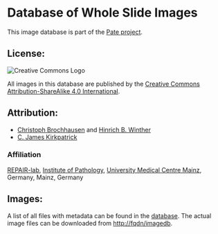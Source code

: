 Database of Whole Slide Images
==============================

This image database is part of the [Pate project].

License:
--------
![Creative Commons Logo][CCLogo]

All images in this database are published by the [Creative Commons Attribution-ShareAlike 4.0 International][CC4by-sa].


Attribution:
------------
-  [Christoph Brochhausen] and [Hinrich B. Winther]
-  [C. James Kirkpatrick]

### Affiliation
[REPAIR-lab], [Institute of Pathology], [University Medical Centre Mainz], Germany, Mainz, Germany


Images:
-------
A list of all files with metadata can be found in the [database]. The actual image files can be downloaded from [http://fqdn/imagedb][imagedb].

[Pate project]: https://github.com/pate-wsi
[CCLogo]: http://i.creativecommons.org/l/by-sa/4.0/88x31.png
[CC4by-sa]: http://creativecommons.org/licenses/by-sa/4.0/deed.en_US
[Christoph Brochhausen]: http://www.unimedizin-mainz.de/index.php?id=15873
[Hinrich B. Winther]: http://hbwinther.metalabs.de
[C. James Kirkpatrick]: http://www.repair-lab.org/team/charles-james-kirkpatrick-md-phd-dsc-frcpath-fbse/
[REPAIR-lab]: http://www.repair-lab.org
[Institute of Pathology]: https://www.unimedizin-mainz.de/pathologie
[University Medical Centre Mainz]: https://www.unimedizin-mainz.de
[database]: ./database.csv
[imagedb]: http://fqdn/imagedb
